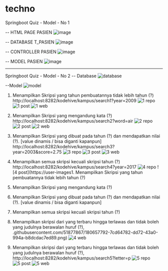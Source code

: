 # techno
Springboot Quiz - Model - No 1

-- HTML PAGE PASIEN
![image](https://user-images.githubusercontent.com/51877867/180638547-acd31f4d-c401-4d3c-9c7f-a537aab24c57.png)

-- DATABASE T_PASIEN
![image](https://user-images.githubusercontent.com/51877867/180639180-c4ff4cb5-5610-486f-abbc-96160ac25035.png)

-- CONTROLLER PASIEN
![image](https://user-images.githubusercontent.com/51877867/180639213-258f35d7-d4a0-4473-9d36-c04c5b2c2f82.png)

-- MODEL PASIEN
![image](https://user-images.githubusercontent.com/51877867/180639245-7fef0d7c-02c8-4104-ab3e-76700fa8e307.png)

-----------------------------------------------------------------------------------------------------------------------------

Springboot Quiz - Model - No 2
-- Database
![database](https://user-images.githubusercontent.com/51877867/180657676-06f43fd1-7cf2-4300-8e67-6dd04b9fb307.png)

--Model
![model](https://user-images.githubusercontent.com/51877867/180657685-f2135a89-647b-4567-bbed-36fdbe67d9ea.png)

1. Menampilkan Skripsi yang tahun pembuatannya tidak lebih tahun (?)
http://localhost:8282/kodehive/kampus/search1?year=2009
![1 repo](https://user-images.githubusercontent.com/51877867/180657729-f6b5aa8e-fa0c-4d69-a25d-342068322882.png)
![1 post](https://user-images.githubusercontent.com/51877867/180657736-2f3a5694-d04f-4324-8970-4d46293fd49f.png)
![1 web](https://user-images.githubusercontent.com/51877867/180657742-3ef27994-0086-4985-9f9a-b9bdf40c9151.png)

2. Menampilkan Skripsi yang mengandung kata (?)
http://localhost:8282/kodehive/kampus/search2?word=air
![2 repo](https://user-images.githubusercontent.com/51877867/180657752-6137f745-f3e0-4b99-9021-331f73a0bbc8.png)
![2 post](https://user-images.githubusercontent.com/51877867/180657754-25b416ba-df46-449a-9094-29a1711a820c.png)
![2 web](https://user-images.githubusercontent.com/51877867/180657762-af9b7c9d-5868-4d6b-bee5-05ed9e141710.png)

3. Menampilkan Skripsi yang dibuat pada tahun (?) dan mendapatkan nilai (?). [value dinamis / bisa diganti kapanpun]
http://localhost:8282/kodehive/kampus/search3?year=2003&score=2.75
![3 repo](https://user-images.githubusercontent.com/51877867/180657769-2acc7e3c-4b2b-4f5a-bea7-8ed9dea34536.png)
![3 post](https://user-images.githubusercontent.com/51877867/180657771-15f016c4-5c10-4e0b-9164-72173c50ffef.png)
![3 web](https://user-images.githubusercontent.com/51877867/180657780-7878c9f0-6be7-4815-824b-c08d24267014.png)

4. Menampilkan semua skripsi kecuali skripsi tahun (?)
http://localhost:8282/kodehive/kampus/search4?year=2017
![4 repo](https://user-images.githubusercontent.com/51877867/180657788-8a777b2b-c921-4a8e-974e-607b6705563a.png)
![4 post](https://user-images1. Menampilkan Skripsi yang tahun pembuatannya tidak lebih tahun (?)

2. Menampilkan Skripsi yang mengandung kata (?)

3. Menampilkan Skripsi yang dibuat pada tahun (?) dan mendapatkan nilai (?). [value dinamis / bisa diganti kapanpun]

4. Menampilkan semua skripsi kecuali skripsi tahun (?)

5. Menampilkan skripsi dari yang terbaru hingga terlawas dan tidak boleh yang judulnya berawalan huruf (?), .githubusercontent.com/51877867/180657792-7cd64782-dd72-43a0-994a-b8dcdac7ed89.png)
![4 web](https://user-images.githubusercontent.com/51877867/180657796-bc1608a4-cad9-4c22-b1f4-8f766cc19228.png)

5. Menampilkan skripsi dari yang terbaru hingga terlawas dan tidak boleh yang judulnya berawalan huruf (?), 
http://localhost:8282/kodehive/kampus/search5?letter=p
![5 repo](https://user-images.githubusercontent.com/51877867/180657804-e9b69827-af85-4b7a-a47e-e1f2d6d6185d.png)
![5 post](https://user-images.githubusercontent.com/51877867/180657808-47cffebe-b2d4-4b7e-9e3d-cb4e5290507b.png)
![5 web](https://user-images.githubusercontent.com/51877867/180657811-33918493-08b5-4812-bc06-b43897e642c7.png)




